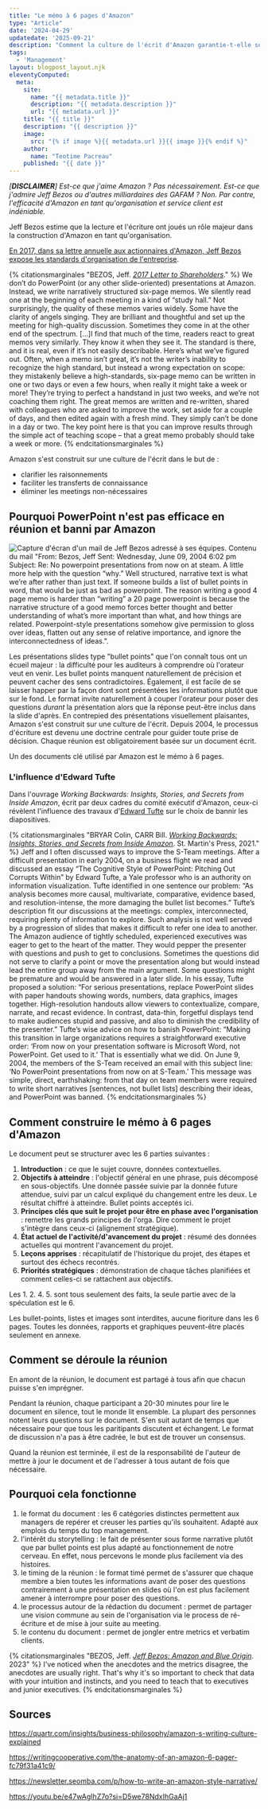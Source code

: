 ```yaml
---
title: "Le mémo à 6 pages d'Amazon"
type: "Article"
date: '2024-04-29'
updatedate: '2025-09-21'
description: "Comment la culture de l'écrit d'Amazon garantie-t-elle son efficacité ?"
tags: 
  - 'Management'
layout: blogpost_layout.njk
eleventyComputed:
  meta:
    site:
      name: "{{ metadata.title }}"
      description: "{{ metadata.description }}"
      url: "{{ metadata.url }}"
    title: "{{ title }}"
    description: "{{ description }}"
    image:
      src: "{% if image %}{{ metadata.url }}{{ image }}{% endif %}"
    author:
      name: "Teotime Pacreau"
    published: "{{ date }}"
---
```


*[**DISCLAIMER**] Est-ce que j'aime Amazon ? Pas nécessairement. Est-ce que j'admire Jeff Bezos ou d'autres milliardaires des GAFAM ? Non. Par contre, l'efficacité d'Amazon en tant qu'organisation et service client est indéniable.*

Jeff Bezos estime que la lecture et l'écriture ont joués un rôle majeur dans la construction d'Amazon en tant qu'organisation.

[En 2017, dans sa lettre annuelle aux actionnaires d'Amazon, Jeff Bezos expose les standards d'organisation de l'entreprise](https://www.aboutamazon.com/news/company-news/2017-letter-to-shareholders).

{% citationsmarginales "BEZOS, Jeff. <a href="https://www.aboutamazon.com/news/company-news/2017-letter-to-shareholders"><em>2017 Letter to Shareholders</em></a>." %}
We don’t do PowerPoint (or any other slide-oriented) presentations at Amazon. Instead, we write narratively structured six-page memos. We silently read one at the beginning of each meeting in a kind of “study hall.” Not surprisingly, the quality of these memos varies widely. Some have the clarity of angels singing. They are brilliant and thoughtful and set up the meeting for high-quality discussion. Sometimes they come in at the other end of the spectrum.
[...]I find that much of the time, readers react to great memos very similarly. They know it when they see it. The standard is there, and it is real, even if it’s not easily describable.
Here’s what we’ve figured out. Often, when a memo isn’t great, it’s not the writer’s inability to recognize the high standard, but instead a wrong expectation on scope: they mistakenly believe a high-standards, six-page memo can be written in one or two days or even a few hours, when really it might take a week or more! They’re trying to perfect a handstand in just two weeks, and we’re not coaching them right. The great memos are written and re-written, shared with colleagues who are asked to improve the work, set aside for a couple of days, and then edited again with a fresh mind. They simply can’t be done in a day or two. The key point here is that you can improve results through the simple act of teaching scope – that a great memo probably should take a week or more.
{% endcitationsmarginales %}

Amazon s'est construit sur une culture de l'écrit dans le but de :

- clarifier les raisonnements
- faciliter les transferts de connaissance
- éliminer les meetings non-nécessaires

## Pourquoi PowerPoint n'est pas efficace en réunion et banni par Amazon

![Capture d'écran d'un mail de Jeff Bezos adressé à ses équipes. Contenu du mail "**From:** Bezos, Jeff **Sent:** Wednesday, June 09, 2004 6:02 pm **Subject:** Re: No powerpoint presentations from now on at steam. A little more help with the question “why.” Well structured, narrative text is what we’re after rather than just text. If someone builds a list of bullet points in word, that would be just as bad as powerpoint. The reason writing a good 4 page memo is harder than “writing” a 20 page powerpoint is because the narrative structure of a good memo forces better thought and better understanding of what’s more important than what, and how things are related. Powerpoint-style presentations somehow give permission to gloss over ideas, flatten out any sense of relative importance, and ignore the interconnectedness of ideas.".](/img/bezos_email.webp "Mail de Jeff Bezos adressé à ses équipes demandant de stopper l'utilisation de PowerPoint")

Les présentations slides type "bullet points" que l'on connaît tous ont un écueil majeur : la difficulté pour les auditeurs à comprendre où l'orateur veut en venir. Les bullet points manquent naturellement de précision et peuvent cacher des sens contradictoires. Également, il est facile de se laisser happer par la façon dont sont présentées les informations plutôt que sur le fond.
Le format invite naturellement à couper l'orateur pour poser des questions *durant* la présentation alors que la réponse peut-être inclus dans la slide d'après.
En contrepied des présentations visuellement plaisantes, Amazon s'est construit sur une culture de l'écrit. Depuis 2004, le processus d'écriture est devenu une doctrine centrale pour guider toute prise de décision.
Chaque réunion est obligatoirement basée sur un document écrit.

Un des documents clé utilisé par Amazon est le mémo à 6 pages.

### L'influence d'Edward Tufte

Dans l'ouvrage *Working Backwards: Insights, Stories, and Secrets from Inside Amazon*, écrit par deux cadres du comité exécutif d'Amazon, ceux-ci révèlent l'influence des travaux d'[Edward Tufte](https://www.teotimepacreau.fr/blog/produire-un-document-print-sans-logiciel-de-traitement-de-texte/#:~:text=d%E2%80%99Edward%20Tufte.%20Ce%20dernier%20a%20th%C3%A9oris%C3%A9%20la%20pr%C3%A9sentation%20d%E2%80%99information%20au%20format%20texte%20pour%20qu%E2%80%99elle%20soit%20le%20plus%20compr%C3%A9hensible%20possible) sur le choix de bannir les diapositives.

{% citationsmarginales "BRYAR Colin, CARR Bill. <a href="https://www.edwardtufte.com/notebook/edward-tufte-presentation-method-caused-jeff-bezos-amazon-aws-to-throw-out-powerpoint/"><em>Working Backwards: Insights, Stories, and Secrets from Inside Amazon</em></a>.  St. Martin's Press, 2021." %}
Jeff and I often discussed ways to improve the S-Team meetings. After a difficult presentation in early 2004, on a business flight we read and discussed an essay “The Cognitive Style of PowerPoint: Pitching Out Corrupts Within” by Edward Tufte, a Yale professor who is an authority on information visualization. Tufte identified in one sentence our problem:
“As analysis becomes more causal, multivariate, comparative, evidence based, and resolution-intense, the more damaging the bullet list becomes.”
Tufte’s description fit our discussions at the meetings: complex, interconnected, requiring plenty of information to explore. Such analysis is not well served by a progression of slides that makes it difficult to refer one idea to another. The Amazon audience of tightly scheduled, experienced executives was eager to get to the heart of the matter. They would pepper the presenter with questions and push to get to conclusions. Sometimes the questions did not serve to clarify a point or move the presentation along but would instead lead the entire group away from the main argument. Some questions might be premature and would be answered in a later slide. In his essay, Tufte proposed a solution:
“For serious presentations, replace PowerPoint slides with paper handouts showing words, numbers, data graphics, images together. High-resolution handouts allow viewers to contextualize, compare, narrate, and recast evidence. In contrast, data-thin, forgetful displays tend to make audiences stupid and passive, and also to diminish the credibility of the presenter.”
Tufte’s wise advice on how to banish PowerPoint:
“Making this transition in large organizations requires a straightforward executive order: ‘From now on your presentation software is Microsoft Word, not PowerPoint. Get used to it.’
That is essentially what we did. On June 9, 2004, the members of the S-Team received an email with this subject line: ‘No PowerPoint presentations from now on at S-Team.’ This message was simple, direct, earthshaking: from that day on team members were required to write short narratives [sentences, not bullet lists] describing their ideas, and PowerPoint was banned.
{% endcitationsmarginales %}

## Comment construire le mémo à 6 pages d'Amazon

Le document peut se structurer avec les 6 parties suivantes :

1. **Introduction** : ce que le sujet couvre, données contextuelles.
2. **Objectifs à atteindre** : l'objectif général en une phrase, puis décomposé en sous-objectifs. Une donnée passée suivie par la donnée future attendue, suivi par un calcul expliqué du changement entre les deux. Le résultat chiffré à atteindre. Bullet points acceptés ici.
3. **Principes clés que suit le projet pour être en phase avec l'organisation** : remettre les grands principes de l'orga. Dire comment le projet s'intègre dans ceux-ci (alignement stratégique).
4. **État actuel de l'activité/d'avancement du projet** : résumé des données actuelles qui montrent l'avancement du projet.
5. **Leçons apprises** : récapitulatif de l'historique du projet, des étapes et surtout des échecs recontrés.
6. **Priorités stratégiques** : démonstration de chaque tâches planifiées et comment celles-ci se rattachent aux objectifs.

Les 1. 2. 4. 5. sont tous seulement des faits, la seule partie avec de la spéculation est le 6.

Les bullet-points, listes et images sont interdites, aucune fioriture dans les 6 pages. Toutes les données, rapports et graphiques peuvent-être placés seulement en annexe.

## Comment se déroule la réunion

En amont de la réunion, le document est partagé à tous afin que chacun puisse s'en imprégner.

Pendant la réunion, chaque participant a 20-30 minutes pour lire le document en silence, tout le monde lit ensemble. La plupart des personnes notent leurs questions sur le document. S'en suit autant de temps que nécessaire pour que tous les paritipants discutent et échangent. Le format de discussion n'a pas à être cadrée, le but est de trouver un consensus.

Quand la réunion est terminée, il est de la responsabilité de l'auteur de mettre à jour le document et de l'adresser à tous autant de fois que nécessaire.

## Pourquoi cela fonctionne

1. le format du document : les 6 catégories distinctes permettent aux managers de repérer et creuser les parties qu'ils souhaitent. Adapté aux emplois du temps du top management.
2. l'intérêt du storytelling : le fait de présenter sous forme narrative plutôt que par bullet points est plus adapté au fonctionnement de notre cerveau. En effet, nous percevons le monde plus facilement via des histoires.
3. le timing de la réunion : le format timé permet de s'assurer que chaque membre a bien toutes les informations avant de poser des questions contrairement à une présentation en slides où l'on est plus facilement amener à interrompre pour poser des questions.
4. le processus autour de la rédaction du document : permet de partager une vision commune au sein de l'organisation via le process de ré-écriture et de mise à jour suite au meeting.
5. le contenu du document : permet de jongler entre metrics et verbatim clients.

{% citationsmarginales "BEZOS, Jeff. <a href="https://lexfridman.com/jeff-bezos/"><em>Jeff Bezos: Amazon and Blue Origin</em></a>. 2023" %}
I've noticed when the anecdotes and the metrics disagree, the anecdotes are usually right. That's why it's so important to check that data with your intuition and instincts, and you need to teach that to executives and junior executives.
{% endcitationsmarginales %}

## Sources

<https://quartr.com/insights/business-philosophy/amazon-s-writing-culture-explained>

<https://writingcooperative.com/the-anatomy-of-an-amazon-6-pager-fc79f31a41c9/>

<https://newsletter.seomba.com/p/how-to-write-an-amazon-style-narrative/>

https://youtu.be/e47wAgIhZ7o?si=D5we78NdxIhGaAj1